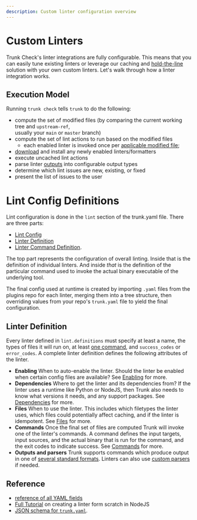 ```yaml
---
description: Custom linter configuration overview
---
```


# Custom Linters

Trunk Check's linter integrations are fully configurable. This means that you can easily tune 
existing linters or leverage our caching and
[hold-the-line](../../reference/under-the-hood.md#hold-the-line) 
solution with your own custom linters. Let's walk through how a linter
integration works.


## Execution Model

Running `trunk check` tells `trunk` to do the following:

* compute the set of modified files (by comparing the current working tree and `upstream-ref`,\
  usually your `main` or `master` branch)
* compute the set of lint actions to run based on the modified files
  * each enabled linter is invoked once per [applicable modified file](./files.md#applicable-filetypes);
* [download](./dependencies.md) and install any newly enabled linters/formatters
* execute uncached lint actions
* parse linter [outputs](./output-types.md) into configurable output types
* determine which lint issues are new, existing, or fixed
* present the list of issues to the user


# Lint Config Definitions

Lint configuration is done in the `lint` section of the trunk.yaml file. There are three parts:

* [Lint Config](./lint-config.md)
* [Linter Definition](./linter-definition.md)
* [Linter Command Definition](./command-definition.md).

The top part represents the configuration of overall linting. Inside that
is the definition of individual linters. And inside *that* is the definition of the particular
command used to invoke the actual binary executable of the underlying tool.

The final config used at runtime is created by importing `.yaml` files from the plugins
repo for each linter, merging them into a tree structure, then overriding values
from your repo's `trunk.yaml` file to yield the final configuration.

## Linter Definition

Every linter defined in `lint.definitions` must specify at least a name, the types of files it 
will run on, at least [one command](commands.md), and `success_codes` or `error_codes`. A complete linter 
definition defines the following attributes of the linter.

* **Enabling** When to auto-enable the linter. Should the linter be enabled when certain
config files are available? See [Enabling](common.md) for more.
* **Dependencies** Where to get the linter and its dependencies from? If the linter uses a runtime like Python or NodeJS, then Trunk also needs to know what versions it needs, and any support packages. See [Dependencies](dependencies.md) for more.
* **Files** When to use the linter. This includes which filetypes the linter
uses, which files could potentially affect caching, and if the linter
is idempotent. See [Files](files.md) for more.
* **Commands** Once the final set of files are computed Trunk will invoke one of
the linter's commands. A command defines the input targets,
input sources, and the actual binary that is run for the command, and the exit codes to indicate success. See [Commands](commands.md) for more.
* **Outputs and parsers** Trunk supports commands which produce output in one of [several
standard formats](output-types.md#output-types). Linters can
also use [custom parsers](custom-parsers.md) if needed. 



## Reference

* [reference of all YAML fields](reference.md)
* [Full Tutorial](https://trunk.io/blog/integrating-your-own-custom-tools-with-trunk-check) on creating a linter form scratch in NodeJS
* [JSON schema for `trunk.yaml`](https://static.trunk.io/pub/trunk-yaml-schema.json).
